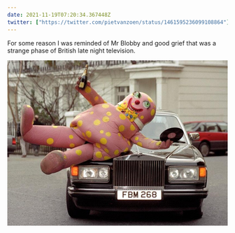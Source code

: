 ```yaml
---
date: 2021-11-19T07:20:34.367448Z
twitter: ["https://twitter.com/pietvanzoen/status/1461595236099108864"]
---
```

For some reason I was reminded of Mr Blobby and good grief that was a strange phase of British late night television. 

![](/media/95F77F4F-8373-41EF-9509-122549CB1ECE.jpeg)
